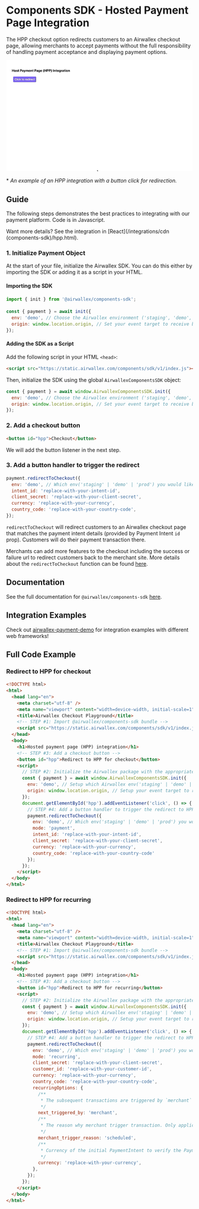 # Components SDK - Hosted Payment Page Integration

The HPP checkout option redirects customers to an Airwallex checkout page, allowing merchants to accept payments without the full responsibility of handling payment acceptance and displaying payment options.

![](assets/hpp.gif)

\* _An example of an HPP integration with a button click for redirection._

## Guide

The following steps demonstrates the best practices to integrating with our payment platform. Code is in Javascript.

Want more details? See the integration in [React](/integrations/cdn (components-sdk)/hpp.html).

### 1. Initialize Payment Object

At the start of your file, initialize the Airwallex SDK. You can do this either by importing the SDK or adding it as a script in your HTML.

#### Importing the SDK

```js
import { init } from '@airwallex/components-sdk';

const { payment } = await init({
  env: 'demo', // Choose the Airwallex environment ('staging', 'demo', or 'prod')
  origin: window.location.origin, // Set your event target to receive browser event messages
});
```

#### Adding the SDK as a Script

Add the following script in your HTML `<head>`:

```html
<script src="https://static.airwallex.com/components/sdk/v1/index.js"></script>
```

Then, initialize the SDK using the global `AirwallexComponentsSDK` object:

```js
const { payment } = await window.AirwallexComponentsSDK.init({
  env: 'demo', // Choose the Airwallex environment ('staging', 'demo', or 'prod')
  origin: window.location.origin, // Set your event target to receive browser event messages
});
```


### 2. Add a checkout button

```html
<button id="hpp">Checkout</button>
```

We will add the button listener in the next step.

### 3. Add a button handler to trigger the redirect

```js
payment.redirectToCheckout({
  env: 'demo', // Which env('staging' | 'demo' | 'prod') you would like to integrate with
  intent_id: 'replace-with-your-intent-id',
  client_secret: 'replace-with-your-client-secret',
  currency: 'replace-with-your-currency',
  country_code: 'replace-with-your-country-code',
});
```

`redirectToCheckout` will redirect customers to an Airwallex checkout page that matches the payment intent details (provided by Payment Intent `id` prop). Customers will do their payment transaction there.

Merchants can add more features to the checkout including the success or failure url to redirect customers back to the merchant site. More details about the `redirectToCheckout` function can be found [here](/docs-components-sdk#redirectToCheckout).

## Documentation

See the full documentation for `@airwallex/components-sdk` [here](/docs).

## Integration Examples

Check out [airwallex-payment-demo](/../../tree/master) for integration examples with different web frameworks!

## Full Code Example

### Redirect to HPP for checkout

```html
<!DOCTYPE html>
<html>
  <head lang="en">
    <meta charset="utf-8" />
    <meta name="viewport" content="width=device-width, initial-scale=1" />
    <title>Airwallex Checkout Playground</title>
    <!-- STEP #1: Import @airwallex/components-sdk bundle -->
    <script src="https://static.airwallex.com/components/sdk/v1/index.js"></script>
  </head>
  <body>
    <h1>Hosted payment page (HPP) integration</h1>
    <!-- STEP #3: Add a checkout button -->
    <button id="hpp">Redirect to HPP for checkout</button>
    <script>
      // STEP #2: Initialize the Airwallex package with the appropriate environment
      const { payment } = await window.AirwallexComponentsSDK.init({
        env: 'demo', // Setup which Airwallex env('staging' | 'demo' | 'prod') to integrate with
        origin: window.location.origin, // Setup your event target to receive the browser events message
      });
      document.getElementById('hpp').addEventListener('click', () => {
        // STEP #4: Add a button handler to trigger the redirect to HPP
        payment.redirectToCheckout({
          env: 'demo', // Which env('staging' | 'demo' | 'prod') you would like to integrate with
          mode: 'payment',
          intent_id: 'replace-with-your-intent-id',
          client_secret: 'replace-with-your-client-secret',
          currency: 'replace-with-your-currency',
          country_code: 'replace-with-your-country-code'
        });
      });
    </script>
  </body>
</html>
```

### Redirect to HPP for recurring

```html
<!DOCTYPE html>
<html>
  <head lang="en">
    <meta charset="utf-8" />
    <meta name="viewport" content="width=device-width, initial-scale=1" />
    <title>Airwallex Checkout Playground</title>
    <!-- STEP #1: Import @airwallex/components-sdk bundle -->
    <script src="https://static.airwallex.com/components/sdk/v1/index.js"></script>
  </head>
  <body>
    <h1>Hosted payment page (HPP) integration</h1>
    <!-- STEP #3: Add a checkout button -->
    <button id="hpp">Redirect to HPP for recurring</button>
    <script>
      // STEP #2: Initialize the Airwallex package with the appropriate environment
      const { payment } = await window.AirwallexComponentsSDK.init({
        env: 'demo', // Setup which Airwallex env('staging' | 'demo' | 'prod') to integrate with
        origin: window.location.origin, // Setup your event target to receive the browser events message
      });
      document.getElementById('hpp').addEventListener('click', () => {
        // STEP #4: Add a button handler to trigger the redirect to HPP
        payment.redirectToCheckout({
          env: 'demo', // Which env('staging' | 'demo' | 'prod') you would like to integrate with
          mode: 'recurring',
          client_secret: 'replace-with-your-client-secret',
          customer_id: 'replace-with-your-customer-id',
          currency: 'replace-with-your-currency',
          country_code: 'replace-with-your-country-code',
          recurringOptions: {
            /**
             * The subsequent transactions are triggered by `merchant` or `customer`
             */
            next_triggered_by: 'merchant',
            /**
             * The reason why merchant trigger transaction. Only applicable when next_triggered_by is `merchant`
             */
            merchant_trigger_reason: 'scheduled',
            /**
             * Currency of the initial PaymentIntent to verify the PaymentConsent. Three-letter ISO currency code
             */
            currency: 'replace-with-your-currency',
          },
        });
      });
    </script>
  </body>
</html>
```
